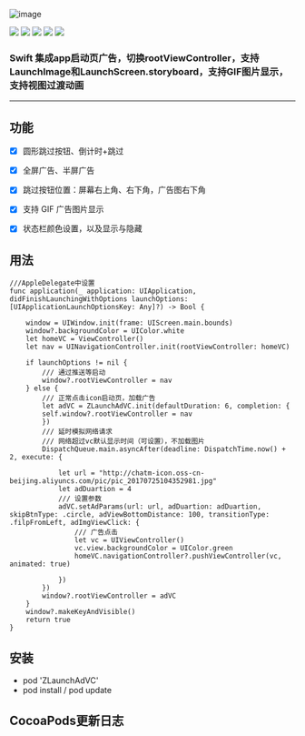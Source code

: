 ![image](https://github.com/MQZHot/ZLaunchAdVC/blob/master/Picture/ZLaunchAdVC.png)

![](https://img.shields.io/badge/platform-iOS-red.svg) ![](https://img.shields.io/badge/language-Swift-green.svg) ![](https://img.shields.io/badge/support-iOS%208%2B-blue.svg) ![](https://img.shields.io/badge/license-MIT%20License-brightgreen.svg) ![](https://img.shields.io/badge/pod-0.0.2-yellow.svg)

### Swift 集成app启动页广告，切换rootViewController，支持LaunchImage和LaunchScreen.storyboard，支持GIF图片显示，支持视图过渡动画 
**********

## 功能

- [x] 圆形跳过按钮、倒计时+跳过

- [x] 全屏广告、半屏广告

- [x] 跳过按钮位置：屏幕右上角、右下角，广告图右下角

- [x] 支持 GIF 广告图片显示

- [x] 状态栏颜色设置，以及显示与隐藏

## 用法

```
///AppleDelegate中设置
func application(_ application: UIApplication, didFinishLaunchingWithOptions launchOptions: [UIApplicationLaunchOptionsKey: Any]?) -> Bool {

    window = UIWindow.init(frame: UIScreen.main.bounds)
    window?.backgroundColor = UIColor.white
    let homeVC = ViewController()
    let nav = UINavigationController.init(rootViewController: homeVC)

    if launchOptions != nil {
        /// 通过推送等启动
        window?.rootViewController = nav
    } else {
        /// 正常点击icon启动页，加载广告
        let adVC = ZLaunchAdVC.init(defaultDuration: 6, completion: {
        self.window?.rootViewController = nav
        })
        /// 延时模拟网络请求
        /// 网络超过vc默认显示时间（可设置），不加载图片
        DispatchQueue.main.asyncAfter(deadline: DispatchTime.now() + 2, execute: {

            let url = "http://chatm-icon.oss-cn-beijing.aliyuncs.com/pic/pic_20170725104352981.jpg"
            let adDuartion = 4
            /// 设置参数
            adVC.setAdParams(url: url, adDuartion: adDuartion, skipBtnType: .circle, adViewBottomDistance: 100, transitionType: .filpFromLeft, adImgViewClick: {
                /// 广告点击
                let vc = UIViewController()
                vc.view.backgroundColor = UIColor.green
                homeVC.navigationController?.pushViewController(vc, animated: true)

            })
        })
        window?.rootViewController = adVC
    }
    window?.makeKeyAndVisible()
    return true
}
```

## 安装

* pod 'ZLaunchAdVC'
* pod install / pod update


## CocoaPods更新日志


